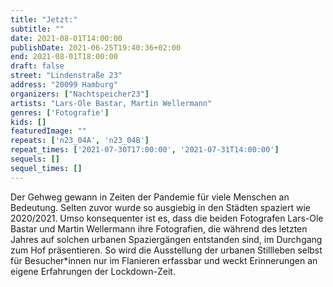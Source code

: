 ```yaml
---
title: "Jetzt:"
subtitle: ""
date: 2021-08-01T14:00:00
publishDate: 2021-06-25T19:40:36+02:00
end: 2021-08-01T18:00:00
draft: false
street: "Lindenstraße 23"
address: "20099 Hamburg"
organizers: ["Nachtspeicher23"]
artists: "Lars-Ole Bastar, Martin Wellermann"
genres: ['Fotografie']
kids: []
featuredImage: ""
repeats: ['n23_04A', 'n23_04B']
repeat_times: ['2021-07-30T17:00:00', '2021-07-31T14:00:00']
sequels: []
sequel_times: []
---
```


Der Gehweg gewann in Zeiten der Pandemie für viele Menschen an Bedeutung. Selten zuvor wurde so ausgiebig in den Städten spaziert wie 2020/2021. Umso konsequenter ist es, dass die beiden Fotografen Lars-Ole Bastar und Martin Wellermann ihre Fotografien, die während des letzten Jahres auf solchen urbanen Spaziergängen entstanden sind, im Durchgang zum Hof präsentieren. So wird die Ausstellung der urbanen Stillleben selbst für Besucher\*innen nur im Flanieren erfassbar und weckt Erinnerungen an eigene Erfahrungen der Lockdown-Zeit.